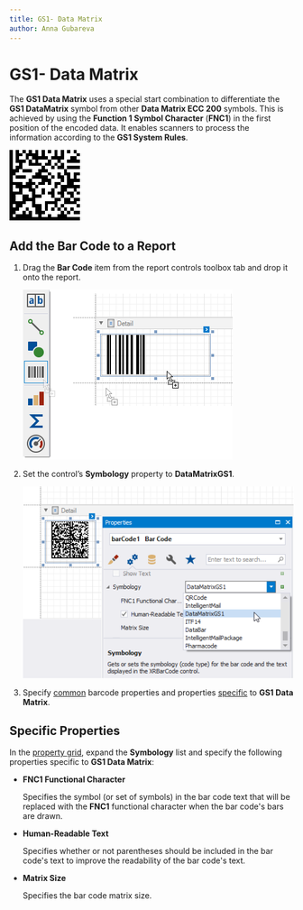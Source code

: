 ```yaml
---
title: GS1- Data Matrix
author: Anna Gubareva
---
```

# GS1- Data Matrix

The **GS1 Data Matrix** uses a special start combination to differentiate the **GS1 DataMatrix** symbol from other **Data Matrix ECC 200** symbols. This is achieved by using the **Function 1 Symbol Character** (**FNC1**) in the first position of the encoded data. It enables scanners to process the information according to the **GS1 System Rules**.

![](../../../../../images/eurd-win-bar-code-gs1-datamatrix.png)

## Add the Bar Code to a Report

1. Drag the **Bar Code** item from the report controls toolbox tab and drop it onto the report. 

    ![](../../../../../images/drag-and-drop-barcode.png)

2. Set the control’s **Symbology** property to **DataMatrixGS1**. 

    ![](../../../../../images/data-matrix-gs1-in-designer.png)

3. Specify [common](add-bar-codes-to-a-report.md) barcode properties and properties [specific](#specific-properties) to **GS1 Data Matrix**.

## Specific Properties

In the [property grid](../../report-designer-tools/ui-panels/property-grid-tabbed-view.md), expand the **Symbology** list and specify the following properties specific to **GS1 Data Matrix**:

* **FNC1 Functional Character**
	
	Specifies the symbol (or set of symbols) in the bar code text that will be replaced with the **FNC1** functional character when the bar code's bars are drawn.

* **Human-Readable Text**

    Specifies whether or not parentheses should be included in the bar code's text to improve the readability of the bar code's text.

* **Matrix Size**

	Specifies the bar code matrix size.